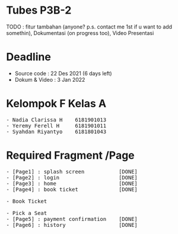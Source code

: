 # Tubes P3B-2 
TODO : fitur tambahan (anyone? p.s. contact me 1st if u want to add somethin), Dokumentasi (on progress too), Video Presentasi

# Deadline
- Source code : 22 Des 2021 (6 days left) 
- Dokum & Video : 3 Jan 2022

# Kelompok F Kelas A 
<pre>
- Nadia Clarissa H    6181901013
- Yeremy Ferell H     6181901011
- Syahdan Riyantyo    6181801043
</pre>

# Required Fragment /Page
<pre>
- [Page1] : splash screen           [DONE]
- [Page2] : login                   [DONE]
- [Page3] : home                    [DONE]
- [Page4] : book ticket             [DONE]
<br>- Book Ticket
<br>- Pick a Seat   
- [Page5] : payment confirmation    [DONE]
- [Page6] : history                 [DONE]
</pre>



